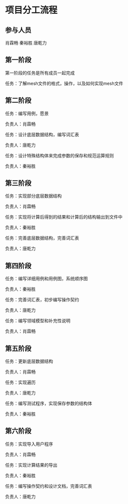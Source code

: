 # 项目分工流程

## 参与人员

肖霖畅 秦裕胜 唐乾力

## 第一阶段

第一阶段的任务是所有成员一起完成

任务：了解mesh文件的格式，操作，以及如何实现mesh文件

## 第二阶段

任务：编写用例，愿景

负责人：肖霖畅



任务：设计底层数据结构，编写词汇表

负责人：唐乾力



任务：设计特殊结构体来完成参数的保存和规范运算规则	

负责人：秦裕胜



## 第三阶段

任务：实现部分底层数据结构

负责人：肖霖畅



任务：实现将计算后得到的结果和计算后的结构输出到文件中

负责人：秦裕胜



任务：完善底层数据结构，完善词汇表

负责人：唐乾力



## 第四阶段

任务：编写详细用例和用例图，系统顺序图

负责人：秦裕胜



任务：完善词汇表，初步编写操作契约

负责人：唐乾力



任务：编写领域模型和补充性说明

负责人：肖霖畅

## 第五阶段

任务：更新底层数据结构

负责人：肖霖畅



任务：实现遍历

负责人：唐乾力



任务：编写测试程序，实现保存参数的结构体

负责人：秦裕胜



## 第六阶段



任务：实现导入用户程序

负责人：肖霖畅



任务：实现计算结果的导出

负责人：秦裕胜



任务：编写操作契约和设计文档，完善词汇表

负责人：唐乾力